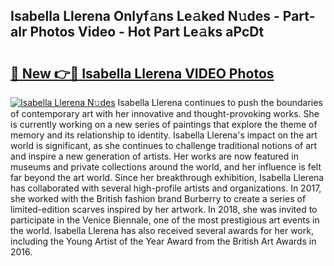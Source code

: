 ## Isabella Llerena Onlyf𝚊ns Le𝚊ked N𝚞des - Part-alr Photos Video - Hot Part Le𝚊ks aPcDt

# <h2><a href="http://ab94374.deff.icu/?id=Isabella+Llerena">🔗 New 👉🔴 Isabella Llerena VIDEO Photos</a></h2>

[![Isabella Llerena N𝚞des](https://i.imgur.com/rIISA9y.gif)](http://ab94374.deff.icu/?id=Isabella+Llerena)
Isabella Llerena continues to push the boundaries of contemporary art with her innovative and thought-provoking works. She is currently working on a new series of paintings that explore the theme of memory and its relationship to identity. Isabella Llerena's impact on the art world is significant, as she continues to challenge traditional notions of art and inspire a new generation of artists. Her works are now featured in museums and private collections around the world, and her influence is felt far beyond the art world. Since her breakthrough exhibition, Isabella Llerena has collaborated with several high-profile artists and organizations. In 2017, she worked with the British fashion brand Burberry to create a series of limited-edition scarves inspired by her artwork. In 2018, she was invited to participate in the Venice Biennale, one of the most prestigious art events in the world. Isabella Llerena has also received several awards for her work, including the Young Artist of the Year Award from the British Art Awards in 2016.
